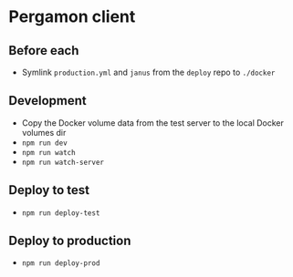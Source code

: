 # Pergamon client

## Before each
- Symlink `production.yml` and `janus` from the `deploy` repo to `./docker`

## Development
- Copy the Docker volume data from the test server to the local Docker volumes dir
- `npm run dev`
- `npm run watch`
- `npm run watch-server`

## Deploy to test
- `npm run deploy-test`

## Deploy to production
- `npm run deploy-prod`